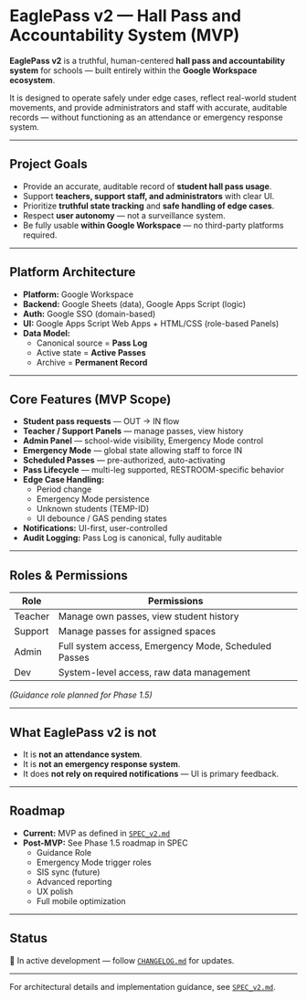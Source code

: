 # EaglePass v2 — Hall Pass and Accountability System (MVP)

**EaglePass v2** is a truthful, human-centered **hall pass and accountability system** for schools — built entirely within the **Google Workspace ecosystem**.

It is designed to operate safely under edge cases, reflect real-world student movements, and provide administrators and staff with accurate, auditable records — without functioning as an attendance or emergency response system.

---

## Project Goals

- Provide an accurate, auditable record of **student hall pass usage**.
- Support **teachers, support staff, and administrators** with clear UI.
- Prioritize **truthful state tracking** and **safe handling of edge cases**.
- Respect **user autonomy** — not a surveillance system.
- Be fully usable **within Google Workspace** — no third-party platforms required.

---

## Platform Architecture

- **Platform:** Google Workspace
- **Backend:** Google Sheets (data), Google Apps Script (logic)
- **Auth:** Google SSO (domain-based)
- **UI:** Google Apps Script Web Apps + HTML/CSS (role-based Panels)
- **Data Model:** 
    - Canonical source = **Pass Log**
    - Active state = **Active Passes**
    - Archive = **Permanent Record**

---

## Core Features (MVP Scope)

- **Student pass requests** — OUT → IN flow
- **Teacher / Support Panels** — manage passes, view history
- **Admin Panel** — school-wide visibility, Emergency Mode control
- **Emergency Mode** — global state allowing staff to force IN
- **Scheduled Passes** — pre-authorized, auto-activating
- **Pass Lifecycle** — multi-leg supported, RESTROOM-specific behavior
- **Edge Case Handling:** 
    - Period change
    - Emergency Mode persistence
    - Unknown students (TEMP-ID)
    - UI debounce / GAS pending states
- **Notifications:** UI-first, user-controlled
- **Audit Logging:** Pass Log is canonical, fully auditable

---

## Roles & Permissions

| Role    | Permissions |
|---------|-------------|
| Teacher | Manage own passes, view student history |
| Support | Manage passes for assigned spaces |
| Admin   | Full system access, Emergency Mode, Scheduled Passes |
| Dev     | System-level access, raw data management |

*(Guidance role planned for Phase 1.5)*

---

## What EaglePass v2 is **not**

- It is **not an attendance system**.
- It is **not an emergency response system**.
- It does **not rely on required notifications** — UI is primary feedback.

---

## Roadmap

- **Current:** MVP as defined in [`SPEC_v2.md`](./SPEC_v2.md)
- **Post-MVP:** See Phase 1.5 roadmap in SPEC
    - Guidance Role
    - Emergency Mode trigger roles
    - SIS sync (future)
    - Advanced reporting
    - UX polish
    - Full mobile optimization

---

## Status

🚧 In active development — follow [`CHANGELOG.md`](./CHANGELOG.md) for updates.

---

For architectural details and implementation guidance, see [`SPEC_v2.md`](./SPEC_v2.md).
